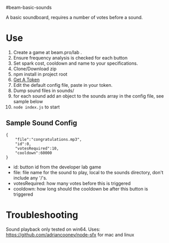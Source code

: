 #beam-basic-sounds

A basic soundboard, requires a number of votes before a sound.

# Use
1. Create a game at beam.pro/lab .
1. Ensure frequency analysis is checked for each button
1. Set spark cost, cooldown and name to your specifications.
1. Clone/Download zip
1. npm install in project root
1. [Get A Token](interactive.beam.pro/request)
1. Edit the default config file, paste in your token.
1. Dump sound files in sounds/
1. for each sound add an object to the sounds array in the config file, see sample below
1. `node index.js` to start

## Sample Sound Config
```
{
	"file":"congratulations.mp3",
	"id":0,
	"votesRequired":10,
	"cooldown":60000
}
```
- id: button id from the developer lab game
- file: file name for the sound to play, local to the sounds directory, don't include any '/'s.
- votesRequired: how many votes before this is triggered
- cooldown: how long should the cooldown be after this button is triggered

# Troubleshooting
Sound playback only tested on win64. Uses: https://github.com/adriancooney/node-sfx for mac and linux

